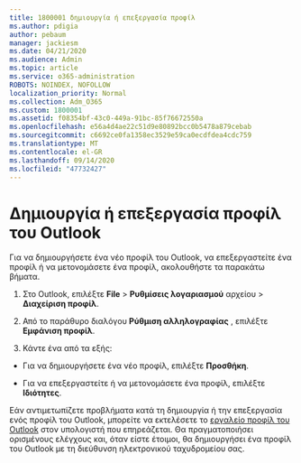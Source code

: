```yaml
---
title: 1800001 δημιουργία ή επεξεργασία προφίλ
ms.author: pdigia
author: pebaum
manager: jackiesm
ms.date: 04/21/2020
ms.audience: Admin
ms.topic: article
ms.service: o365-administration
ROBOTS: NOINDEX, NOFOLLOW
localization_priority: Normal
ms.collection: Adm_O365
ms.custom: 1800001
ms.assetid: f08354bf-43c0-449a-91bc-85f76672550a
ms.openlocfilehash: e56a4d4ae22c51d9e80892bcc0b5478a879cebab
ms.sourcegitcommit: c6692ce0fa1358ec3529e59ca0ecdfdea4cdc759
ms.translationtype: MT
ms.contentlocale: el-GR
ms.lasthandoff: 09/14/2020
ms.locfileid: "47732427"
---
```

# <a name="create-or-edit-an-outlook-profile"></a>Δημιουργία ή επεξεργασία προφίλ του Outlook

Για να δημιουργήσετε ένα νέο προφίλ του Outlook, να επεξεργαστείτε ένα προφίλ ή να μετονομάσετε ένα προφίλ, ακολουθήστε τα παρακάτω βήματα.
  
1. Στο Outlook, επιλέξτε **File** \> **Ρυθμίσεις λογαριασμού** αρχείου \> **Διαχείριση προφίλ**.
    
2. Από το παράθυρο διαλόγου **Ρύθμιση αλληλογραφίας** , επιλέξτε **Εμφάνιση προφίλ**.
    
3. Κάντε ένα από τα εξής:
    
  - Για να δημιουργήσετε ένα νέο προφίλ, επιλέξτε **Προσθήκη**.
    
  - Για να επεξεργαστείτε ή να μετονομάσετε ένα προφίλ, επιλέξτε **Ιδιότητες**.
    
Εάν αντιμετωπίζετε προβλήματα κατά τη δημιουργία ή την επεξεργασία ενός προφίλ του Outlook, μπορείτε να εκτελέσετε το [εργαλείο προφίλ του Outlook](https://aka.ms/SaRA-OutlookSetupProfile) στον υπολογιστή που επηρεάζεται. Θα πραγματοποιήσει ορισμένους ελέγχους και, όταν είστε έτοιμοι, θα δημιουργήσει ένα προφίλ του Outlook με τη διεύθυνση ηλεκτρονικού ταχυδρομείου σας. 
  

